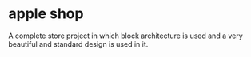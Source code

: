 # apple shop

A complete store project in which block architecture is used and a very beautiful and standard design is used in it.
